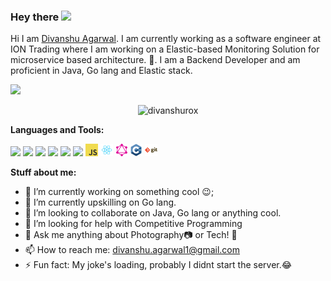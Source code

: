 ### Hey there <img src="https://media.giphy.com/media/hvRJCLFzcasrR4ia7z/giphy.gif" width="25px">

Hi I am [Divanshu Agarwal](https://www.linkedin.com/in/divanshu-agarwal-120bab1a0/). I am currently working as a software engineer at ION Trading where I am working on a Elastic-based Monitoring Solution for microservice based architecture.  🏫.
I am a Backend Developer and am proficient in Java, Go lang and Elastic stack.


![](https://komarev.com/ghpvc/?username=divanshurox)


<p align="center"> <img src="https://github-readme-stats.vercel.app/api?username=divanshurox&show_icons=true&theme=gotham" alt="divanshurox" />

**Languages and Tools:**  

<code><img height="20" src="https://1000logos.net/wp-content/uploads/2020/09/Java-Logo.png"></code>
<code><img height="20" src="https://upload.wikimedia.org/wikipedia/commons/0/05/Go_Logo_Blue.svg"></code>
<code><img height="20" src="https://upload.wikimedia.org/wikipedia/commons/9/91/Opensearch_Logo.svg"></code>
<code><img height="20" src="https://upload.wikimedia.org/wikipedia/commons/thumb/a/a7/Docker-svgrepo-com.svg/640px-Docker-svgrepo-com.svg.png"></code>
<code><img height="20" src="https://upload.wikimedia.org/wikipedia/commons/3/39/Kubernetes_logo_without_workmark.svg"></code>
<code><img height="20" src="https://upload.wikimedia.org/wikipedia/commons/3/38/Prometheus_software_logo.svg"></code>
<code><img height="20" src="https://raw.githubusercontent.com/github/explore/80688e429a7d4ef2fca1e82350fe8e3517d3494d/topics/javascript/javascript.png"></code>
<code><img height="20" src="https://raw.githubusercontent.com/github/explore/80688e429a7d4ef2fca1e82350fe8e3517d3494d/topics/react/react.png"></code>
<code><img height="20" src="https://raw.githubusercontent.com/github/explore/5c058a388828bb5fde0bcafd4bc867b5bb3f26f3/topics/graphql/graphql.png"></code>
<code><img height="20" src="https://raw.githubusercontent.com/github/explore/80688e429a7d4ef2fca1e82350fe8e3517d3494d/topics/cpp/cpp.png"></code>
<code><img height="20" src="https://raw.githubusercontent.com/github/explore/80688e429a7d4ef2fca1e82350fe8e3517d3494d/topics/git/git.png"></code>

**Stuff about me:**

- 🔭 I’m currently working on something cool :wink:;
- 🌱 I’m currently upskilling on Go lang.
- 👯 I’m looking to collaborate on Java, Go lang or anything cool.
- 🤔 I’m looking for help with Competitive Programming
- 💬 Ask me anything about Photography📷 or Tech! 📱
- 📫 How to reach me: divanshu.agarwal1@gmail.com
- ⚡ Fun fact: My joke's loading, probably I didnt start the server.😂
